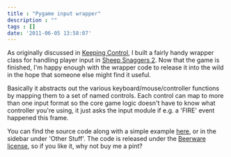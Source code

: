 ```yaml
---
title : "Pygame input wrapper"
description : ""
tags : []
date: '2011-06-05 13:58:07'
---
```


As originally discussed in [Keeping Control](/2011/01/04/ss2-keeping-control), I built a fairly handy wrapper class for handling player input in [Sheep Snaggers 2](/content/sheep-snaggers-2). Now that the game is finished, I'm happy enough with the wrapper code to release it into the wild in the hope that someone else might find it useful.

Basically it abstracts out the various keyboard/mouse/controller functions by mapping them to a set of named controls. Each control can map to more than one input format so the core game logic doesn't have to know what controller you're using, it just asks the input module if e.g. a 'FIRE' event happened this frame.

You can find the source code along with a simple example [here](/content/inputpy), or in the sidebar under 'Other Stuff'. The code is released under the [Beerware license](/content/beerware), so if you like it, why not buy me a pint?

<!--more-->